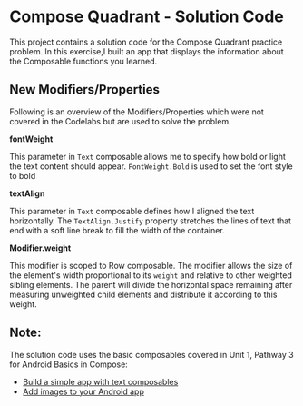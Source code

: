# Compose Quadrant - Solution Code
 
This project contains a solution code for the Compose Quadrant practice problem. In this exercise,I built an app that displays the information about the Composable functions you learned.
 
## New Modifiers/Properties
 
Following is an overview of the Modifiers/Properties which were not covered in the Codelabs but are used to solve the problem.
 
**fontWeight**
 
This parameter in `Text` composable allows me to specify how bold or light the text content should appear. `FontWeight.Bold` is used to set the font style to bold
 
**textAlign**
 
This parameter in `Text` composable defines how I aligned the text horizontally.  The `TextAlign.Justify` property stretches the lines of text that end with a soft line break to fill the width of the container.
 
**Modifier.weight**

This modifier is scoped to Row composable. The modifier allows the size of the element's width proportional to its `weight` and relative to other weighted sibling elements. The parent will divide the horizontal space remaining after measuring unweighted child elements and distribute it according to this weight.
 
## Note:
 
The solution code uses the basic composables covered in Unit 1, Pathway 3 for Android Basics in Compose:
- [Build a simple app with text composables](https://developer.android.com/codelabs/basic-android-kotlin-compose-text-composables#0)
- [Add images to your Android app](https://developer.android.com/codelabs/basic-android-kotlin-compose-add-images#0)
